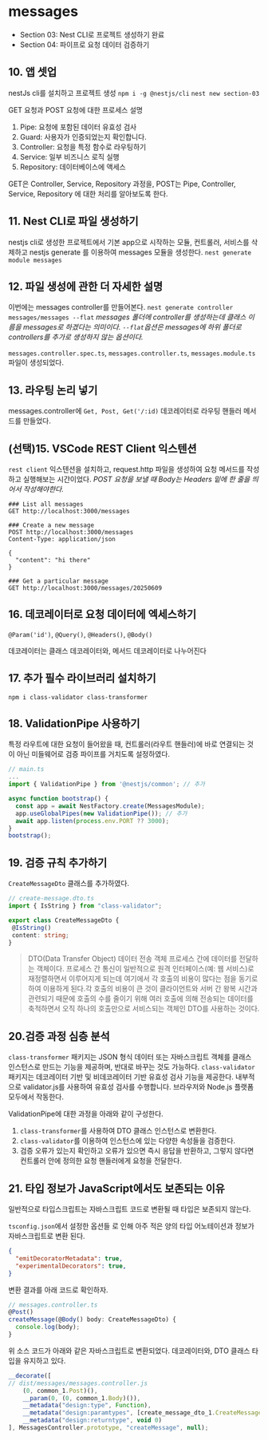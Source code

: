 # messages

- Section 03: Nest CLI로 프로젝트 생성하기 완료
- Section 04: 파이프로 요청 데이터 검증하기

## 10. 앱 셋업

nestJs cli를 설치하고 프로젝트 생성
`npm i -g @nestjs/cli`
`nest new section-03`

GET 요청과 POST 요청에 대한 프로세스 설명

1. Pipe: 요청에 포함된 데이터 유효성 검사
2. Guard: 사용자가 인증되었는지 확인합니다.
3. Controller: 요청을 특정 함수로 라우팅하기
4. Service: 일부 비즈니스 로직 실행
5. Repository: 데이터베이스에 액세스

GET은 Controller, Service, Repository 과정을,
POST는 Pipe, Controller, Service, Repository
에 대한 처리를 알아보도록 한다.

## 11. Nest CLI로 파일 생성하기

nestjs cli로 생성한 프로젝트에서 기본 app으로 시작하는 모듈, 컨트롤러, 서비스를 삭제하고
nestjs generate 를 이용하여 messages 모듈을 생성한다.
`nest generate module messages`

## 12. 파일 생성에 관한 더 자세한 설명

이번에는 messages controller를 만들어본다.
`nest generate controller messages/messages --flat`
_messages 폴더에 controller를 생성하는데 클래스 이름을 messages로 하겠다는 의미이다.
`--flat`옵션은 messages에 하위 폴더로 controllers를 추가로 생성하지 않는 옵션이다._

`messages.controller.spec.ts`, `messages.controller.ts`, `messages.module.ts` 파일이 생성되었다.

## 13. 라우팅 논리 넣기

messages.controller에 `Get, Post, Get('/:id)` 데코레이터로 라우팅 핸들러 메서드를 만들었다.

## (선택)15. VSCode REST Client 익스텐션

`rest client` 익스텐션을 설치하고, request.http 파일을 생성하여 요청 메서드를 작성하고 실행해보는 시간이었다.
_POST 요청을 보낼 때 Body는 Headers 밑에 한 줄을 띄어서 작성해야한다._

```http
### List all messages
GET http://localhost:3000/messages

### Create a new message
POST http://localhost:3000/messages
Content-Type: application/json

{
  "content": "hi there"
}

### Get a particular message
GET http://localhost:3000/messages/20250609
```

## 16. 데코레이터로 요청 데이터에 엑세스하기

`@Param('id')`, `@Query()`, `@Headers()`, `@Body()`

데코레이터는 클래스 데코레이터와, 메서드 데코레이터로 나누어진다

## 17. 추가 필수 라이브러리 설치하기

`npm i class-validator class-transformer`

## 18. ValidationPipe 사용하기

특정 라우트에 대한 요청이 들어왔을 때, 컨트롤러(라우트 핸들러)에 바로 연결되는 것이 아닌 미들웨어로 검증 파이프를 거치도록 설정하였다.

```ts
// main.ts
...
import { ValidationPipe } from '@nestjs/common'; // 추가

async function bootstrap() {
  const app = await NestFactory.create(MessagesModule);
  app.useGlobalPipes(new ValidationPipe()); // 추가
  await app.listen(process.env.PORT ?? 3000);
}
bootstrap();
```

## 19. 검증 규칙 추가하기

 `CreateMessageDto` 클래스를 추가하였다.

 ```ts
 // create-message.dto.ts
import { IsString } from "class-validator";

export class CreateMessageDto {
  @IsString()
  content: string;
}
 ```

> DTO(Data Transfer Object) 데이터 전송 객체
프로세스 간에 데이터를 전달하는 객체이다. 프로세스 간 통신이 일반적으로 원격 인터페이스(예: 웹 서비스)로 재정렬하면서 이루어지게 되는데 여기에서 각 호출의 비용이 많다는 점을 동기로 하여 이용하게 된다.각 호출의 비용이 큰 것이 클라이언트와 서버 간 왕복 시간과 관련되기 때문에 호출의 수를 줄이기 위해 여러 호출에 의해 전송되는 데이터를 축적하면서 오직 하나의 호출만으로 서비스되는 객체인 DTO를 사용하는 것이다.

## 20.검증 과정 심층 분석

`class-transformer` 패키지는 JSON 형식 데이터 또는 자바스크립트 객체를 클래스 인스턴스로 만드는 기능을 제공하며, 반대로 바꾸는 것도 가능하다.
`class-validator` 패키지는 데코레이터 기반 및 비데코레이터 기반 유효성 검사 기능을 제공한다. 내부적으로 validator.js를 사용하여 유효성 검사를 수행합니다. 브라우저와 Node.js 플랫폼 모두에서 작동한다.

ValidationPipe에 대한 과정을 아래와 같이 구성한다.

1. `class-transformer`를 사용하여 DTO 클래스 인스턴스로 변환한다.
2. `class-validator`를 이용하여 인스턴스에 있는 다양한 속성들을 검증한다.
3. 검증 오류가 있는지 확인하고 오류가 있으면 즉시 응답을 반환하고, 그렇지 않다면 컨트롤러 안에 정의한 요청 핸들러에게 요청을 전달한다.

## 21. 타입 정보가 JavaScript에서도 보존되는 이유

일반적으로 타입스크립트는 자바스크립트 코드로 변환될 때 타입은 보존되지 않는다.

`tsconfig.json`에서 설정한 옵션들 로 인해 아주 적은 양의 타입 어노테이션과 정보가 자바스크립트로 변환 된다.

```json
{
  "emitDecoratorMetadata": true,
  "experimentalDecorators": true,
}
```

변환 결과를 아래 코드로 확인하자.

```ts
// messages.controller.ts
@Post()
createMessage(@Body() body: CreateMessageDto) {
  console.log(body);
}
```

위 소스 코드가 아래와 같은 자바스크립트로 변환되었다.
데코레이터와, DTO 클래스 타입을 유지하고 있다.

```js
__decorate([
// dist/messages/messages.controller.js
    (0, common_1.Post)(),
    __param(0, (0, common_1.Body)()),
    __metadata("design:type", Function),
    __metadata("design:paramtypes", [create_message_dto_1.CreateMessageDto]),
    __metadata("design:returntype", void 0)
], MessagesController.prototype, "createMessage", null);
```
